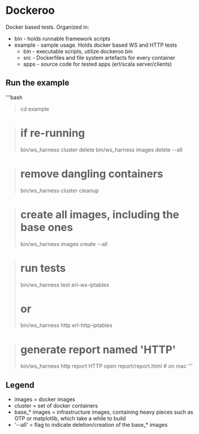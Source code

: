 Dockeroo
========

Docker based tests. Organized in:
* bin - holds runnable framework scripts
* example - sample usage.  Holds docker based WS and HTTP tests
  * bin - executable scripts, utilize dockeroo bin
  * src - Dockerfiles and file system artefacts for every container
  * apps - source code for tested apps (erl/scala server/clients)

Run the example
---------------
'''bash
> cd example

> # if re-running
> bin/ws_harness cluster delete
> bin/ws_harness images delete --all

> # remove dangling containers
> bin/ws_harness cluster cleanup

> # create all images, including the base ones
> bin/ws_harness images create --all

> # run tests
> bin/ws_harness test erl-ws-iptables
> # or
> bin/ws_harness http erl-http-iptables

> # generate report named 'HTTP'
> bin/ws_harness http report HTTP
> open report/report.html  # on mac
'''

Legend
------
* images = docker images
* cluster = set of docker containers
* base_* images = infrastructure images, containing heavy pieces such as OTP or matplotlib, which take a while to build
* '--all' = flag to indicate deletion/creation of the base_* images
